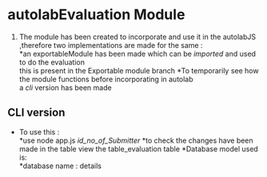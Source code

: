 # autolabEvaluation Module
1. The module has been created to incorporate and use it in the autolabJS ,therefore two implementations are made for the same :  
*an exportableModule has been made which can be _imported_ and used to do the evaluation  
   		this is present in the Exportable module branch
*To temporarily see how the module functions  before incorporating in autolab  
	a *cli* version has been made

## CLI version
* To use this :  
	*use node app.js *id_no_of_Submitter*
	*to check the changes have been made in the table view the table_evaluation table
*Database model used is:  
	*database name : details

   
    
